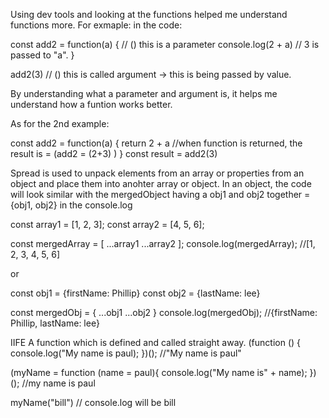 Using dev tools and looking at the functions helped me understand functions more. For exmaple: 
in the code: 

const add2 = function(a) { // () this is a parameter
   console.log(2 + a) // 3 is passed to "a".
}

add2(3) // () this is called argument -> this is being passed by value.

By understanding what a parameter and argument is, it helps me understand how a funtion works better. 

As for the 2nd example: 

const add2  = function(a) {
    return 2 + a //when function is returned, the result is =  (add2 = (2+3) )
}
const result = add2(3) 


Spread is used to unpack elements from an array or properties from an object and place them into anohter array or object. 
In an object, the code will look similar with the mergedObject having a obj1 and obj2 together = {obj1, obj2} in the console.log


const array1 = [1, 2, 3];
const array2 = [4, 5, 6];

const mergedArray = [
    ...array1
    ...array2
];
console.log(mergedArray);
//[1, 2, 3, 4, 5, 6]

or 

const obj1 = {firstName: Phillip}
const obj2 = {lastName: lee}

const mergedObj = {
    ...obj1
    ...obj2
}
console.log(mergedObj);
//{firstName: Phillip, lastName: lee}


IIFE 
A function which is defined and called straight away. 
(function () {
    console.log("My name is paul);
})();
//"My name is paul"

(myName = function (name = paul){
    console.log("My name is" + name);
})();
//my name is paul 

myName("bill")
// console.log will be bill